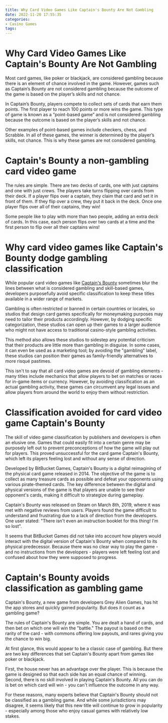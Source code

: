 ```yaml
---
title: Why Card Video Games Like Captain's Bounty Are Not Gambling 
date: 2022-11-20 17:55:35
categories:
- Casino Games
tags:
---
```



#  Why Card Video Games Like Captain's Bounty Are Not Gambling 

Most card games, like poker or blackjack, are considered gambling because there is an element of chance involved in the game. However, games such as Captain’s Bounty are not considered gambling because the outcome of the game is based on the player’s skills and not chance.

In Captain’s Bounty, players compete to collect sets of cards that earn them points. The first player to reach 100 points or more wins the game. This type of game is known as a “point-based game” and is not considered gambling because the outcome is based on the player’s skills and not chance.

Other examples of point-based games include checkers, chess, and Scrabble. In all of these games, the winner is determined by the player’s skills, not chance. This is why these games are not considered gambling.

#  Captain's Bounty a non-gambling card video game 

The rules are simple. There are two decks of cards, one with just captains and one with just crews. The players take turns flipping over cards from their deck. If a player flips over a captain, they claim that card and set it in front of them. If they flip over a crew, they put it back in the deck. Once one player flips over all of their captains, they win!

Some people like to play with more than two people, adding an extra deck of cards. In this case, each person flips over two cards at a time and the first person to flip over all their captains wins!

#  Why card video games like Captain's Bounty dodge gambling classification 

While popular card video games like <a href="https://www.boardgamegeek.com/boardgame/105228/captains-bounty">Captain's Bounty</a> sometimes blur the lines between what is considered gambling and skill-based games, developers purposefully avoid specific classification to keep these titles available in a wider range of markets. 

Gambling is often restricted or banned in certain countries or locales, so studios that design card games specifically for moneymaking purposes may need to tailor their products accordingly. However, by dodging specific categorization, these studios can open up their games to a larger audience who might not have access to traditional casino-style gambling activities. 

This method also allows these studios to sidestep any potential criticism that their products are little more than gambling in disguise. In some cases, it can even be used as a marketing tool; by avoiding the "gambling" label, these studios can position their games as family-friendly alternatives to more risqué pastimes. 

This isn't to say that all card video games are devoid of gambling elements - many titles include mechanics that allow players to bet on matches or races for in-game items or currency. However, by avoiding classification as an actual gambling activity, these games can circumvent any legal issues and allow players from around the world to enjoy them without restriction.

#  Classification avoided for card video game Captain's Bounty 

The skill of video game classification by publishers and developers is often an elusive one. Games that could easily fit into a certain genre may be purposely left out to prevent preconceptions of how the game will play out for players. This proved unsuccessful for the card game Captain's Bounty, which left its players feeling lost and without any sense of direction. 

Developed by BitBucket Games, Captain's Bounty is a digital reimagining of the physical card game released in 2014. The objective of the game is to collect as many treasure cards as possible and defeat your opponents using various pirate-themed cards. The key difference between the digital and physical versions of the game is that players are unable to see their opponent's cards, making it difficult to strategize during gameplay. 

Captain's Bounty was released on Steam on March 8th, 2019, where it was met with negative reviews from users. Players found the game difficult to understand and frustrating due to a lack of direction from the developers. One user stated: "There isn't even an instruction booklet for this thing! I'm so lost". 

It seems that BitBucket Games did not take into account how players would interact with the digital version of Captain's Bounty when compared to its physical predecessor. Because there was no clear way to play the game - and no instructions from the developers - players were left feeling lost and confused about how they were supposed to progress.

#  Captain's Bounty avoids classification as gambling game

Captain's Bounty, a new game from developers Grey Alien Games, has hit the app stores and quickly gained popularity. But does it count as a gambling game?

The rules of Captain's Bounty are simple. You are dealt a hand of cards, and then bet on which one will win the "battle." The payout is based on the rarity of the card - with commons offering low payouts, and rares giving you the chance to win big.

At first glance, this would appear to be a classic case of gambling. But there are two key differences that set Captain's Bounty apart from games like poker or blackjack.

First, the house never has an advantage over the player. This is because the game is designed so that each side has an equal chance of winning. Second, there is no skill involved in playing Captain's Bounty. All you can do is bet on which card will win - you can't influence the outcome in any way.

For these reasons, many experts believe that Captain's Bounty should not be classified as a gambling game. And while some jurisdictions may disagree, it seems likely that this new title will continue to grow in popularity - especially among those who enjoy casual games with relatively low stakes.